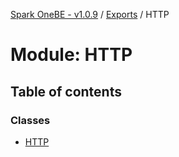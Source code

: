 [Spark OneBE - v1.0.9](../README.md) / [Exports](../modules.md) / HTTP

# Module: HTTP

## Table of contents

### Classes

- [HTTP](../classes/HTTP.HTTP-1.md)
